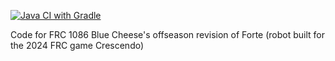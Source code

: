 [![Java CI with Gradle](https://github.com/carokhan/ForteOffseason2024/actions/workflows/gradle.yml/badge.svg)](https://github.com/carokhan/ForteOffseason2024/actions/workflows/gradle.yml)

Code for FRC 1086 Blue Cheese's offseason revision of Forte (robot built for the 2024 FRC game Crescendo)
